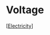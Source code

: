 # Voltage

[[Electricity]]

[//begin]: # "Autogenerated link references for markdown compatibility"
[electricity]: electricity "Electricity"
[//end]: # "Autogenerated link references"
